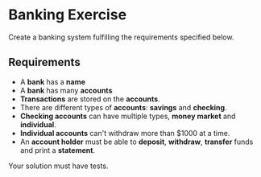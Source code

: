 # Banking Exercise

Create a banking system fulfilling the requirements specified below.

## Requirements

- A **bank** has a **name**
- A **bank** has many **accounts**
- **Transactions** are stored on the **accounts**.
- There are different types of **accounts**: **savings** and **checking**.
- **Checking accounts** can have multiple types, **money market** and **individual**.
- **Individual accounts** can't withdraw more than $1000 at a time.
- An **account holder** must be able to **deposit**, **withdraw**, **transfer** funds and print a **statement**.

Your solution must have tests.